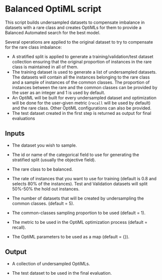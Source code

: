 # Balanced OptiML script

This script builds undersampled datasets to compensate imbalance in datasets
with a rare class and creates OptiMLs for them to provide a Balanced
Automated search for the best model.


Several operations are applied to the original dataset to try to compensate
for the rare class imbalance:

- A stratified split is applied to generate a training/validation/test
  dataset collection ensuring that the original proportion of instances in
  the rare class is maintained in all of them.
- The training dataset is used to generate a list of undersampled datasets.
  The datasets will contain all the instances belonging to the rare class
  and a sample of instances of the common classes. The proportion of instances
  between the rare and the common classes can be provided by the user as an
  integer and 1 is used by default.
- An OptiML will be built for every undersampled dataset and optimization will
  be done for the user-given metric (`recall` will be used by default) and the
  rare class. Other OptiML configurations can also be provided.
- The test dataset created in the first step is returned as output for
  final evaluations

## Inputs

- The dataset you wish to sample.

- The id or name of the categorical field to use for generating the stratified
  split (usually the objective field).

- The rare class to be balanced.

- The rate of instances that you want to use for training (default is 0.8 and
  selects 80% of the instances). Test and Validation datasets will split
  50%-50% the hold out instances.

- The number of datasets that will be created by undersampling the common
  classes. (default = 5).

- The common-classes sampling proportion to be used (default = 1).

- The metric to be used in the OptiML optimization process (default = recall).

- The OptiML parameters to be used as a map (default = {}).

## Output

- A collection of undersampled OptiMLs.

- The test dataset to be used in the final evaluation.
